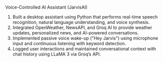 Voice-Controlled AI Assistant (JarvisAI)

1. Built a desktop assistant using Python that performs real-time speech recognition, natural language understanding, and voice synthesis.
2. Integrated OpenWeather, NewsAPI, and Groq AI to provide weather updates, personalized news, and AI-powered conversations.
3. Implemented passive voice wake-up ("Hey Jarvis") using microphone input and continuous listening with keyword detection.
4. Logged user interactions and maintained conversational context with chat history using LLaMA 3 via Groq’s API.
